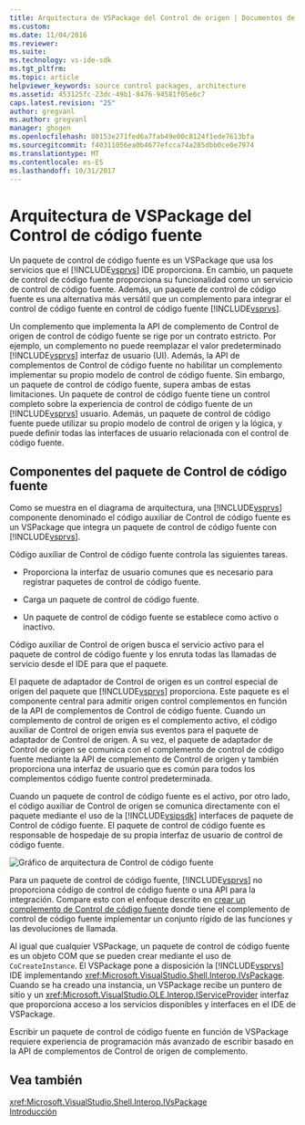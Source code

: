 ```yaml
---
title: Arquitectura de VSPackage del Control de origen | Documentos de Microsoft
ms.custom: 
ms.date: 11/04/2016
ms.reviewer: 
ms.suite: 
ms.technology: vs-ide-sdk
ms.tgt_pltfrm: 
ms.topic: article
helpviewer_keywords: source control packages, architecture
ms.assetid: 453125fc-23dc-49b1-8476-94581f05e6c7
caps.latest.revision: "25"
author: gregvanl
ms.author: gregvanl
manager: ghogen
ms.openlocfilehash: 80153e271fed6a7fab49e00c8124f1ede7613bfa
ms.sourcegitcommit: f40311056ea0b4677efcca74a285dbb0ce0e7974
ms.translationtype: MT
ms.contentlocale: es-ES
ms.lasthandoff: 10/31/2017
---
```

# <a name="source-control-vspackage-architecture"></a>Arquitectura de VSPackage del Control de código fuente
Un paquete de control de código fuente es un VSPackage que usa los servicios que el [!INCLUDE[vsprvs](../../code-quality/includes/vsprvs_md.md)] IDE proporciona. En cambio, un paquete de control de código fuente proporciona su funcionalidad como un servicio de control de código fuente. Además, un paquete de control de código fuente es una alternativa más versátil que un complemento para integrar el control de código fuente en control de código fuente [!INCLUDE[vsprvs](../../code-quality/includes/vsprvs_md.md)].  
  
 Un complemento que implementa la API de complemento de Control de origen de control de código fuente se rige por un contrato estricto. Por ejemplo, un complemento no puede reemplazar el valor predeterminado [!INCLUDE[vsprvs](../../code-quality/includes/vsprvs_md.md)] interfaz de usuario (UI). Además, la API de complementos de Control de código fuente no habilitar un complemento implementar su propio modelo de control de código fuente. Sin embargo, un paquete de control de código fuente, supera ambas de estas limitaciones. Un paquete de control de código fuente tiene un control completo sobre la experiencia de control de código fuente de un [!INCLUDE[vsprvs](../../code-quality/includes/vsprvs_md.md)] usuario. Además, un paquete de control de código fuente puede utilizar su propio modelo de control de origen y la lógica, y puede definir todas las interfaces de usuario relacionada con el control de código fuente.  
  
## <a name="source-control-package-components"></a>Componentes del paquete de Control de código fuente  
 Como se muestra en el diagrama de arquitectura, una [!INCLUDE[vsprvs](../../code-quality/includes/vsprvs_md.md)] componente denominado el código auxiliar de Control de código fuente es un VSPackage que integra un paquete de control de código fuente con [!INCLUDE[vsprvs](../../code-quality/includes/vsprvs_md.md)].  
  
 Código auxiliar de Control de código fuente controla las siguientes tareas.  
  
-   Proporciona la interfaz de usuario comunes que es necesario para registrar paquetes de control de código fuente.  
  
-   Carga un paquete de control de código fuente.  
  
-   Un paquete de control de código fuente se establece como activo o inactivo.  
  
 Código auxiliar de Control de origen busca el servicio activo para el paquete de control de código fuente y los enruta todas las llamadas de servicio desde el IDE para que el paquete.  
  
 El paquete de adaptador de Control de origen es un control especial de origen del paquete que [!INCLUDE[vsprvs](../../code-quality/includes/vsprvs_md.md)] proporciona. Este paquete es el componente central para admitir origen control complementos en función de la API de complementos de Control de código fuente. Cuando un complemento de control de origen es el complemento activo, el código auxiliar de Control de origen envía sus eventos para el paquete de adaptador de Control de origen. A su vez, el paquete de adaptador de Control de origen se comunica con el complemento de control de código fuente mediante la API de complemento de Control de origen y también proporciona una interfaz de usuario que es común para todos los complementos código fuente control predeterminada.  
  
 Cuando un paquete de control de código fuente es el activo, por otro lado, el código auxiliar de Control de origen se comunica directamente con el paquete mediante el uso de la [!INCLUDE[vsipsdk](../../extensibility/includes/vsipsdk_md.md)] interfaces de paquete de Control de código fuente. El paquete de control de código fuente es responsable de hospedaje de su propia interfaz de usuario de control de código fuente.  
  
 ![Gráfico de arquitectura de Control de código fuente](../../extensibility/internals/media/vsipsccarch.gif "VSIPSCCArch")  
  
 Para un paquete de control de código fuente, [!INCLUDE[vsprvs](../../code-quality/includes/vsprvs_md.md)] no proporciona código de control de código fuente o una API para la integración. Compare esto con el enfoque descrito en [crear un complemento de Control de código fuente](../../extensibility/internals/creating-a-source-control-plug-in.md) donde tiene el complemento de control de código fuente implementar un conjunto rígido de las funciones y las devoluciones de llamada.  
  
 Al igual que cualquier VSPackage, un paquete de control de código fuente es un objeto COM que se pueden crear mediante el uso de `CoCreateInstance`. El VSPackage pone a disposición la [!INCLUDE[vsprvs](../../code-quality/includes/vsprvs_md.md)] IDE implementando <xref:Microsoft.VisualStudio.Shell.Interop.IVsPackage>. Cuando se ha creado una instancia, un VSPackage recibe un puntero de sitio y un <xref:Microsoft.VisualStudio.OLE.Interop.IServiceProvider> interfaz que proporciona acceso a los servicios disponibles y interfaces en el IDE de VSPackage.  
  
 Escribir un paquete de control de código fuente en función de VSPackage requiere experiencia de programación más avanzado de escribir basado en la API de complementos de Control de origen de complemento.  
  
## <a name="see-also"></a>Vea también  
 <xref:Microsoft.VisualStudio.Shell.Interop.IVsPackage>   
 [Introducción](../../extensibility/internals/getting-started-with-source-control-vspackages.md)